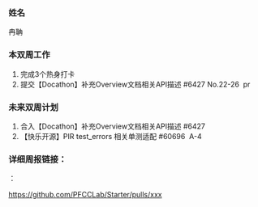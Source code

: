 ### 姓名

冉聃

### 本双周工作

1. 完成3个热身打卡
2. 提交【Docathon】补充Overview文档相关API描述 #6427 No.22-26  pr
### 未来双周计划

1. 合入【Docathon】补充Overview文档相关API描述 #6427
2. 【快乐开源】PIR test_errors 相关单测适配 #60696  A-4   

### 详细周报链接：

：

https://github.com/PFCCLab/Starter/pulls/xxx